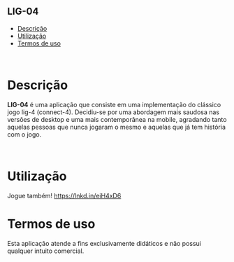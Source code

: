 ## LIG-04

- [Descrição](#descrição)
- [Utilização](#utilização)
- [Termos de uso](#termos-de-uso)

<br>

# Descrição

<p><b>LIG-04</b> é uma aplicação que consiste em uma implementação do clássico jogo lig-4 (connect-4). Decidiu-se por uma abordagem mais saudosa nas versões de desktop e uma mais contemporânea na mobile, agradando tanto aquelas pessoas que nunca jogaram o mesmo e aquelas que já tem história com o jogo.</p>
<br>

# Utilização

Jogue também! https://lnkd.in/eiH4xD6

# Termos de uso

<p>Esta aplicação atende a fins exclusivamente didáticos e não possui qualquer intuito comercial.</p>
